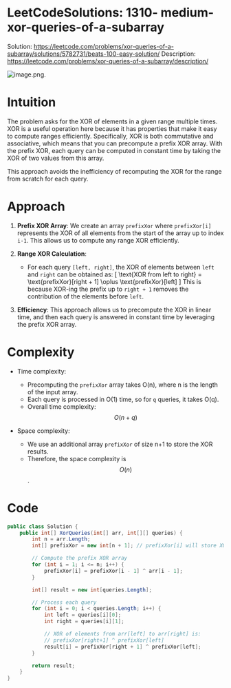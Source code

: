 # LeetCodeSolutions: 1310- medium- xor-queries-of-a-subarray

Solution: https://leetcode.com/problems/xor-queries-of-a-subarray/solutions/5782731/beats-100-easy-solution/
Description: https://leetcode.com/problems/xor-queries-of-a-subarray/description/

![image.png](https://assets.leetcode.com/users/images/39797663-f7b3-4872-a5c6-617c8813c2a5_1726255168.879867.png).

# Intuition
The problem asks for the XOR of elements in a given range multiple times. XOR is a useful operation here because it has properties that make it easy to compute ranges efficiently. Specifically, XOR is both commutative and associative, which means that you can precompute a prefix XOR array. With the prefix XOR, each query can be computed in constant time by taking the XOR of two values from this array. 

This approach avoids the inefficiency of recomputing the XOR for the range from scratch for each query.

# Approach
1. **Prefix XOR Array**: We create an array `prefixXor` where `prefixXor[i]` represents the XOR of all elements from the start of the array up to index `i-1`. This allows us to compute any range XOR efficiently.
   
2. **Range XOR Calculation**: 
   - For each query `[left, right]`, the XOR of elements between `left` and `right` can be obtained as:
     \[
     \text{XOR from left to right} = \text{prefixXor}[right + 1] \oplus \text{prefixXor}[left]
     \]
   This is because XOR-ing the prefix up to `right + 1` removes the contribution of the elements before `left`.

3. **Efficiency**: This approach allows us to precompute the XOR in linear time, and then each query is answered in constant time by leveraging the prefix XOR array.

# Complexity
- Time complexity:
  - Precomputing the `prefixXor` array takes O(n), where n is the length of the input array.
  - Each query is processed in O(1) time, so for `q` queries, it takes O(q).
  - Overall time complexity: $$O(n + q)$$

- Space complexity:
  - We use an additional array `prefixXor` of size n+1 to store the XOR results.
  - Therefore, the space complexity is $$O(n)$$.


# Code
```csharp []
public class Solution {
    public int[] XorQueries(int[] arr, int[][] queries) {
        int n = arr.Length;
        int[] prefixXor = new int[n + 1]; // prefixXor[i] will store XOR of arr[0] to arr[i-1]

        // Compute the prefix XOR array
        for (int i = 1; i <= n; i++) {
            prefixXor[i] = prefixXor[i - 1] ^ arr[i - 1];
        }

        int[] result = new int[queries.Length];

        // Process each query
        for (int i = 0; i < queries.Length; i++) {
            int left = queries[i][0];
            int right = queries[i][1];

            // XOR of elements from arr[left] to arr[right] is:
            // prefixXor[right+1] ^ prefixXor[left]
            result[i] = prefixXor[right + 1] ^ prefixXor[left];
        }

        return result;
    }
}
```
